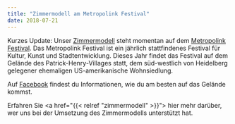 ```yaml
---
title: "Zimmermodell am Metropolink Festival"
date: 2018-07-21
---
```


Kurzes Update: Unser [Zimmermodell](/zimmermodell) steht momentan auf dem
[Metropolink Festival](http://www.metropolink-festival.net/). Das Metropolink Festival ist ein jährlich stattfindenes Festival für Kultur, Kunst und Stadtentwicklung. Dieses Jahr findet das Festival auf dem Gelände des Patrick-Henry-Villages statt, dem süd-westlich von Heidelberg gelegener ehemaligen US-amerikanische Wohnsiedlung.

Auf [Facebook](https://www.facebook.com/MetropolinkFestival/photos/gm.274307839996473/1883274415026017/?type=3&theater) findest du Informationen, wie du am besten auf das Gelände kommst.

Erfahren Sie <a href="{{< relref "zimmermodell" >}}"> hier</a> mehr darüber, wer uns bei der Umsetzung des Zimmermodells unterstützt hat.
